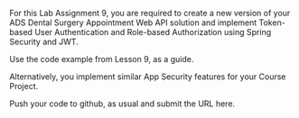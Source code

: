 For this Lab Assignment 9, you are required to create a new version of your ADS Dental Surgery Appointment Web API solution and implement Token-based User Authentication and Role-based Authorization using Spring Security and JWT.

Use the code example from Lesson 9, as a guide.

Alternatively, you implement similar App Security features for your Course Project.

Push your code to github, as usual and submit the URL here.